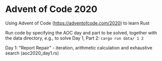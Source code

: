 # Advent of Code 2020

Using Advent of Code (https://adventofcode.com/2020) to learn Rust

Run code by specifying the AOC day and part to be solved, together with the data directory, e.g., to solve Day 1, Part 2: `cargo run data/ 1 2`

Day 1: "Report Repair" - iteration, arithmetic calculation and exhaustive search (aoc2020_day1.rs)
